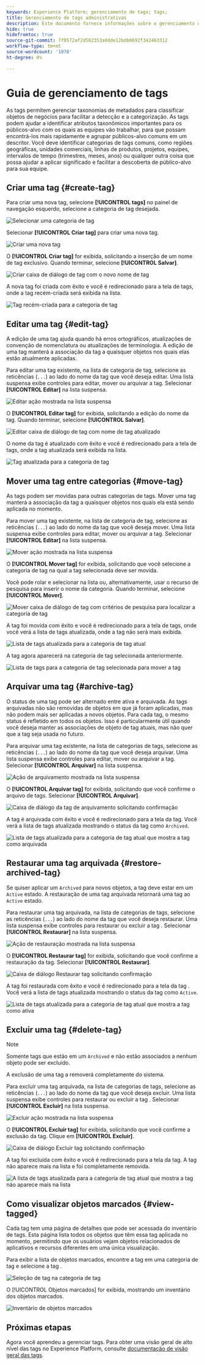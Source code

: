 ```yaml
---
keywords: Experience Platform; gerenciamento de tags; tags;
title: Gerenciamento de tags administrativas
description: Este documento fornece informações sobre o gerenciamento de tags administrativas no Adobe Experience Cloud
hide: true
hidefromtoc: true
source-git-commit: 7f0572af2d582353a0dde12bdb6692f342463312
workflow-type: tm+mt
source-wordcount: '1070'
ht-degree: 0%

---
```


# Guia de gerenciamento de tags

As tags permitem gerenciar taxonomias de metadados para classificar objetos de negócios para facilitar a detecção e a categorização. As tags podem ajudar a identificar atributos taxonômicos importantes para os públicos-alvo com os quais as equipes vão trabalhar, para que possam encontrá-los mais rapidamente e agrupar públicos-alvo comuns em um descritor. Você deve identificar categorias de tags comuns, como regiões geográficas, unidades comerciais, linhas de produtos, projetos, equipes, intervalos de tempo (trimestres, meses, anos) ou qualquer outra coisa que possa ajudar a aplicar significado e facilitar a descoberta de público-alvo para sua equipe. 

## Criar uma tag {#create-tag}

Para criar uma nova tag, selecione **[!UICONTROL tags]** no painel de navegação esquerdo, selecione a categoria de tag desejada.

![Selecionar uma categoria de tag](./images/tag-selection.png)

Selecionar **[!UICONTROL Criar tag]** para criar uma nova tag.

![Criar uma nova tag](./images/new-tag.png)

O **[!UICONTROL Criar tag]** for exibida, solicitando a inserção de um nome de tag exclusivo. Quando terminar, selecione **[!UICONTROL Salvar]**.

![Criar caixa de diálogo de tag com o novo nome de tag](./images/create-tag-dialog.png)

A nova tag foi criada com êxito e você é redirecionado para a tela de tags, onde a tag recém-criada será exibida na lista.

![Tag recém-criada para a categoria de tag](./images/new-tag-listed.png)

## Editar uma tag {#edit-tag}

A edição de uma tag ajuda quando há erros ortográficos, atualizações de convenção de nomenclatura ou atualizações de terminologia. A edição de uma tag manterá a associação da tag a quaisquer objetos nos quais elas estão atualmente aplicadas.

Para editar uma tag existente, na lista de categoria de tag, selecione as reticências (`...`) ao lado do nome da tag que você deseja editar. Uma lista suspensa exibe controles para editar, mover ou arquivar a tag. Selecionar **[!UICONTROL Editar]** na lista suspensa.

![Editar ação mostrada na lista suspensa](./images/edit-action.png)

O **[!UICONTROL Editar tag]** for exibida, solicitando a edição do nome da tag. Quando terminar, selecione **[!UICONTROL Salvar]**.

![Editar caixa de diálogo de tag com nome de tag atualizado](./images/edit-dialog.png)

O nome da tag é atualizado com êxito e você é redirecionado para a tela de tags, onde a tag atualizada será exibida na lista.

![Tag atualizada para a categoria de tag](./images/updated-tag-listed.png)

## Mover uma tag entre categorias {#move-tag}

As tags podem ser movidas para outras categorias de tags. Mover uma tag manterá a associação da tag a quaisquer objetos nos quais ela está sendo aplicada no momento.

Para mover uma tag existente, na lista de categoria de tag, selecione as reticências (`...`) ao lado do nome da tag que você deseja mover. Uma lista suspensa exibe controles para editar, mover ou arquivar a tag. Selecionar **[!UICONTROL Editar]** na lista suspensa.

![Mover ação mostrada na lista suspensa](./images/move-action.png)

O **[!UICONTROL Mover tag]** for exibida, solicitando que você selecione a categoria de tag na qual a tag selecionada deve ser movida.

Você pode rolar e selecionar na lista ou, alternativamente, usar o recurso de pesquisa para inserir o nome da categoria. Quando terminar, selecione **[!UICONTROL Mover]**.

![Mover caixa de diálogo de tag com critérios de pesquisa para localizar a categoria de tag](./images/move-dialog.png)

A tag foi movida com êxito e você é redirecionado para a tela de tags, onde você verá a lista de tags atualizada, onde a tag não será mais exibida.

![Lista de tags atualizada para a categoria de tag atual](./images/current-tag-category.png)

A tag agora aparecerá na categoria de tag selecionada anteriormente.

![Lista de tags para a categoria de tag selecionada para mover a tag](./images/moved-to-tag-category.png)

## Arquivar uma tag {#archive-tag}

O status de uma tag pode ser alternado entre ativa e arquivada. As tags arquivadas não são removidas de objetos em que já foram aplicadas, mas não podem mais ser aplicadas a novos objetos. Para cada tag, o mesmo status é refletido em todos os objetos. Isso é particularmente útil quando você deseja manter as associações de objeto de tag atuais, mas não quer que a tag seja usada no futuro.

Para arquivar uma tag existente, na lista de categorias de tags, selecione as reticências (`...`) ao lado do nome da tag que você deseja arquivar. Uma lista suspensa exibe controles para editar, mover ou arquivar a tag. Selecionar **[!UICONTROL Arquivar]** na lista suspensa.

![Ação de arquivamento mostrada na lista suspensa](./images/archive-action.png)

O **[!UICONTROL Arquivar tag]** for exibida, solicitando que você confirme o arquivo de tags. Selecionar **[!UICONTROL Arquivar]**.

![Caixa de diálogo da tag de arquivamento solicitando confirmação](./images/archive-dialog.png)

A tag é arquivada com êxito e você é redirecionado para a tela da tag. Você verá a lista de tags atualizada mostrando o status da tag como `Archived`.

![Lista de tags atualizada para a categoria de tag atual que mostra a tag como arquivada](./images/archive-status.png)

## Restaurar uma tag arquivada {#restore-archived-tag}

Se quiser aplicar um `Archived` para novos objetos, a tag deve estar em um `Active` estado. A restauração de uma tag arquivada retornará uma tag ao `Active` estado.

Para restaurar uma tag arquivada, na lista de categorias de tags, selecione as reticências (`...`) ao lado do nome da tag que você deseja restaurar. Uma lista suspensa exibe controles para restaurar ou excluir a tag . Selecionar **[!UICONTROL Restaurar]** na lista suspensa.

![Ação de restauração mostrada na lista suspensa](./images/restore-action.png)

O **[!UICONTROL Restaurar tag]** for exibida, solicitando que você confirme a restauração da tag. Selecionar **[!UICONTROL Restaurar]**.

![Caixa de diálogo Restaurar tag solicitando confirmação](./images/restore-dialog.png)

A tag foi restaurada com êxito e você é redirecionado para a tela da tag . Você verá a lista de tags atualizada mostrando o status da tag como `Active`.

![Lista de tags atualizada para a categoria de tag atual que mostra a tag como ativa](./images/restored-active-status.png)

## Excluir uma tag {#delete-tag}

>[!NOTE]
>
>Somente tags que estão em um `Archived` e não estão associados a nenhum objeto pode ser excluído.

A exclusão de uma tag a removerá completamente do sistema.

Para excluir uma tag arquivada, na lista de categorias de tags, selecione as reticências (`...`) ao lado do nome da tag que você deseja excluir. Uma lista suspensa exibe controles para restaurar ou excluir a tag . Selecionar **[!UICONTROL Excluir]** na lista suspensa.

![Excluir ação mostrada na lista suspensa](./images/delete-action.png)

O **[!UICONTROL Excluir tag]** for exibida, solicitando que você confirme a exclusão da tag. Clique em **[!UICONTROL Excluir]**.

![Caixa de diálogo Excluir tag solicitando confirmação](./images/delete-dialog.png)

A tag foi excluída com êxito e você é redirecionado para a tela da tag. A tag não aparece mais na lista e foi completamente removida.

![A lista de tags atualizada para a categoria de tag atual que mostra a tag não aparece mais na lista](./images/deleted-updated-list.png)

## Como visualizar objetos marcados {#view-tagged}

Cada tag tem uma página de detalhes que pode ser acessada do inventário de tags. Esta página lista todos os objetos que têm essa tag aplicada no momento, permitindo que os usuários vejam objetos relacionados de aplicativos e recursos diferentes em uma única visualização.

Para exibir a lista de objetos marcados, encontre a tag em uma categoria de tag e selecione a tag .

![Seleção de tag na categoria de tag](./images/view-tag-selection.png)

O [!UICONTROL Objetos marcados] for exibida, mostrando um inventário dos objetos marcados.

![Inventário de objetos marcados](./images/tagged-objects.png)

## Próximas etapas

Agora você aprendeu a gerenciar tags. Para obter uma visão geral de alto nível das tags no Experience Platform, consulte [documentação de visão geral das tags](../overview.md).
